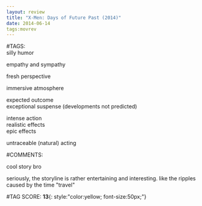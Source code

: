 ```yaml
---  
layout: review  
title: "X-Men: Days of Future Past (2014)"  
date: 2014-06-14  
tags:movrev  
---  
```

  
#TAGS:  
silly humor  
  
empathy and sympathy  
  
fresh perspective  
  
immersive atmosphere  
  
expected outcome  
exceptional suspense (developments not predicted)  
  
intense action  
realistic effects  
epic effects  
  
untraceable (natural) acting  
  
#COMMENTS:  
  
cool story bro  
  
seriously, the storyline is rather entertaining and interesting. like the ripples caused by the time "travel"  
  
  
  
  
  
#TAG SCORE: **13**{: style:"color:yellow; font-size:50px;"}  
